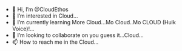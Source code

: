 - 👋 Hi, I’m @CloudEthos
- 👀 I’m interested in Cloud...
- 🌱 I’m currently learning More Cloud...Mo Cloud..Mo CLOUD (Hulk Voice)!...
- 💞️ I’m looking to collaborate on you guess it...Cloud...
- 📫 How to reach me in the Cloud...

<!---
CloudEthos/CloudEthos is a ✨ special ✨ repository because its `README.md` (this file) appears on your GitHub profile.
You can click the Preview link to take a look at your changes.
--->
